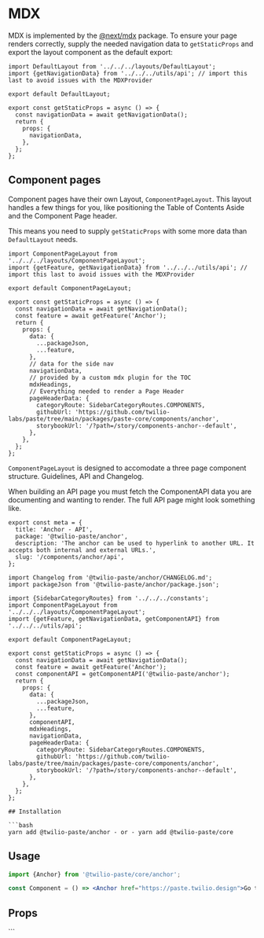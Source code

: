 # MDX

MDX is implemented by the [@next/mdx](https://nextjs.org/docs/advanced-features/using-mdx) package. To ensure your page renders correctly, supply the needed navigation data to `getStaticProps` and export the layout component as the default export:

```tsx
import DefaultLayout from '../../../layouts/DefaultLayout';
import {getNavigationData} from '../../../utils/api'; // import this last to avoid issues with the MDXProvider

export default DefaultLayout;

export const getStaticProps = async () => {
  const navigationData = await getNavigationData();
  return {
    props: {
      navigationData,
    },
  };
};
```

## Component pages

Component pages have their own Layout, `ComponentPageLayout`. This layout handles a few things for you, like positioning the Table of Contents Aside and the Component Page header.

This means you need to supply `getStaticProps` with some more data than `DefaultLayout` needs.

```tsx
import ComponentPageLayout from '../../../layouts/ComponentPageLayout';
import {getFeature, getNavigationData} from '../../../utils/api'; // import this last to avoid issues with the MDXProvider

export default ComponentPageLayout;

export const getStaticProps = async () => {
  const navigationData = await getNavigationData();
  const feature = await getFeature('Anchor');
  return {
    props: {
      data: {
        ...packageJson,
        ...feature,
      },
      // data for the side nav
      navigationData,
      // provided by a custom mdx plugin for the TOC
      mdxHeadings,
      // Everything needed to render a Page Header
      pageHeaderData: {
        categoryRoute: SidebarCategoryRoutes.COMPONENTS,
        githubUrl: 'https://github.com/twilio-labs/paste/tree/main/packages/paste-core/components/anchor',
        storybookUrl: '/?path=/story/components-anchor--default',
      },
    },
  };
};
```

`ComponentPageLayout` is designed to accomodate a three page component structure. Guidelines, API and Changelog.

When building an API page you must fetch the ComponentAPI data you are documenting and wanting to render. The full API page might look something like.

````tsx
export const meta = {
  title: 'Anchor - API',
  package: '@twilio-paste/anchor',
  description: 'The anchor can be used to hyperlink to another URL. It accepts both internal and external URLs.',
  slug: '/components/anchor/api',
};

import Changelog from '@twilio-paste/anchor/CHANGELOG.md';
import packageJson from '@twilio-paste/anchor/package.json';

import {SidebarCategoryRoutes} from '../../../constants';
import ComponentPageLayout from '../../../layouts/ComponentPageLayout';
import {getFeature, getNavigationData, getComponentAPI} from '../../../utils/api';

export default ComponentPageLayout;

export const getStaticProps = async () => {
  const navigationData = await getNavigationData();
  const feature = await getFeature('Anchor');
  const componentAPI = getComponentAPI('@twilio-paste/anchor');
  return {
    props: {
      data: {
        ...packageJson,
        ...feature,
      },
      componentAPI,
      mdxHeadings,
      navigationData,
      pageHeaderData: {
        categoryRoute: SidebarCategoryRoutes.COMPONENTS,
        githubUrl: 'https://github.com/twilio-labs/paste/tree/main/packages/paste-core/components/anchor',
        storybookUrl: '/?path=/story/components-anchor--default',
      },
    },
  };
};

## Installation

```bash
yarn add @twilio-paste/anchor - or - yarn add @twilio-paste/core
````

## Usage

```jsx
import {Anchor} from '@twilio-paste/core/anchor';

const Component = () => <Anchor href="https://paste.twilio.design">Go to Paste</Anchor>;
```

## Props

<PropsTable componentAPI={props.componentAPI} />
```
